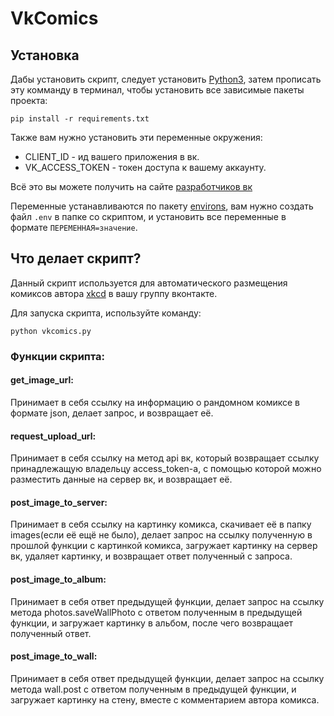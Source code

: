 # VkComics

## Установка

Дабы установить скрипт, следует установить [Python3](https://dvmn.org/encyclopedia/what-you-need-to-know/python_basics_install_python/), затем прописать эту комманду в терминал, чтобы установить все зависимые пакеты проекта:

```pip install -r requirements.txt```

Также вам нужно установить эти переменные окружения:
* CLIENT_ID - ид вашего приложения в вк.
* VK_ACCESS_TOKEN - токен доступа к вашему аккаунту.

Всё это вы можете получить на сайте [разработчиков вк](https://vk.com/dev)

Переменные устанавливаются по пакету [environs](https://pypi.org/project/environs/), вам нужно создать файл ```.env``` в папке со скриптом, и установить все переменные в формате ```ПЕРЕМЕННАЯ=значение```.

## Что делает скрипт?

Данный скрипт используется для автоматического размещения комиксов автора [xkcd](https://xkcd.com/) в вашу группу вконтакте.

Для запуска скрипта, используйте команду:

```python vkcomics.py```

### Функции скрипта:

#### get_image_url:
Принимает в себя ссылку на информацию о рандомном комиксе в формате json, делает запрос, и возвращает её.

#### request_upload_url:
Принимает в себя ссылку на метод api вк, который возвращает ссылку принадлежащую владельцу access_token-a, с помощью которой можно разместить данные на сервер вк, и возвращает её.

#### post_image_to_server:
Принимает в себя ссылку на картинку комикса, скачивает её в папку images(если её ещё не было), делает запрос на ссылку полученную в прошлой функции с картинкой комикса, загружает картинку на сервер вк, удаляет картинку, и возвращает ответ полученный с запроса.

#### post_image_to_album:
Принимает в себя ответ предыдущей функции, делает запрос на ссылку метода photos.saveWallPhoto с ответом полученным в предыдущей функции, и загружает картинку в альбом, после чего возвращает полученный ответ.

#### post_image_to_wall:
Принимает в себя ответ предыдущей функции, делает запрос на ссылку метода wall.post с ответом полученным в предыдущей функции, и загружает картинку на стену, вместе с комментарием автора комикса.
